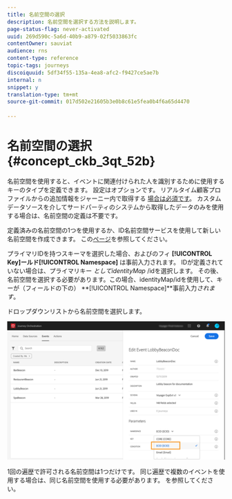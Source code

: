 ```yaml
---
title: 名前空間の選択
description: 名前空間を選択する方法を説明します。
page-status-flag: never-activated
uuid: 269d590c-5a6d-40b9-a879-02f5033863fc
contentOwner: sauviat
audience: rns
content-type: reference
topic-tags: journeys
discoiquuid: 5df34f55-135a-4ea8-afc2-f9427ce5ae7b
internal: n
snippet: y
translation-type: tm+mt
source-git-commit: 017d502e21605b3e0b8c61e5fea0b4f6a65d4470

---
```



# 名前空間の選択 {#concept_ckb_3qt_52b}

名前空間を使用すると、イベントに関連付けられた人を識別するために使用するキーのタイプを定義できます。 設定はオプションです。 リアルタイム顧客プロファイルからの追加情報をジャーニー内で取得する [場合は必須です](https://www.adobe.io/apis/cloudplatform/dataservices/profile-identity-segmentation/profile-identity-segmentation-services.html#!api-specification/markdown/narrative/technical_overview/unified_profile_architectural_overview/unified_profile_architectural_overview.md)。 カスタムデータソースを介してサードパーティのシステムから取得したデータのみを使用する場合は、名前空間の定義は不要です。

定義済みの名前空間の1つを使用するか、ID名前空間サービスを使用して新しい名前空間を作成できます。 この[ページ](https://www.adobe.io/apis/cloudplatform/dataservices/profile-identity-segmentation/profile-identity-segmentation-services.html#!api-specification/markdown/narrative/technical_overview/identity_namespace_overview/identity_namespace_overview.md)を参照してください。

プライマリIDを持つスキーマを選択した場合、およびのフィ **[!UICONTROL Key]**ールド**[!UICONTROL Namespace]** は事前入力されます。 IDが定義されていない場合は、プライマリキー _としてidentityMap_ /idを選択します。 その後、名前空間を選択する必要があります。この場合、identityMap/idを使用して、キーが（フィールドの下の） **[!UICONTROL Namespace]**事前入力&#x200B;_されます_。

ドロップダウンリストから名前空間を選択します。

![](../assets/journey17.png)

1回の遍歴で許可される名前空間は1つだけです。 同じ遍歴で複数のイベントを使用する場合は、同じ名前空間を使用する必要があります。 [](../building-journeys/journey.md)を参照してください。
